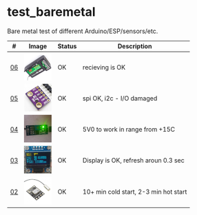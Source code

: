 # test_baremetal
Bare metal test of different Arduino/ESP/sensors/etc. 

| # | Image | Status | Description |
| --- | --- | --- | --- |
|[06](https://github.com/ayaromenok/test_baremetal/issues/06) | ![SBUS_Reciever](https://github.com/ayaromenok/test_baremetal/blob/master/06__SBUS_Reciever/png/06.png) | OK | recieving is OK |\n
|[05](https://github.com/ayaromenok/test_baremetal/issues/05) | ![i2c_spi_bmp280](https://github.com/ayaromenok/test_baremetal/blob/master/05__i2c_spi_bmp280/png/05.png) | OK | spi OK, i2c - I/O damaged |\n
|[04](https://github.com/ayaromenok/test_baremetal/issues/04) | ![temperature_trigger](https://github.com/ayaromenok/test_baremetal/blob/master/04__temperature_trigger/png/04.png) | OK | 5V0 to work in range from +15C |\n
|[03](https://github.com/ayaromenok/test_baremetal/issues/03) | ![i2c_display_ssd1306](https://github.com/ayaromenok/test_baremetal/blob/master/03__i2c_display_ssd1306/png/03.png) | OK | Display is OK, refresh aroun 0.3 sec|\n
|[02](https://github.com/ayaromenok/test_baremetal/issues/02) | ![serial_GPS](https://github.com/ayaromenok/test_baremetal/blob/master/02__serial_GPS/png/02.png) | OK | 10+ min cold start, 2-3 min hot start |\n

